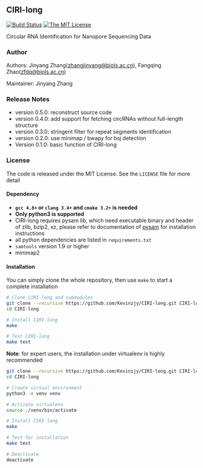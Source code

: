 ## CIRI-long

[![Build Status](https://travis-ci.com/Kevinzjy/CIRI-long.svg?token=sq9vq2uzixNezTJhts8Z&branch=master)](https://travis-ci.com/Kevinzjy/CIRI-long)
[![The MIT License](https://img.shields.io/badge/license-MIT-orange.svg)](https://github.com/Kevinzjy/CIRI-long/blob/master/LICENSE)

Circular RNA Identification for Nanopore Sequencing Data

### Author ###

Authors: Jinyang Zhang(zhangjinyang@biols.ac.cn), Fangqing Zhao(zfdq@biols.ac.cn)

Maintainer: Jinyang Zhang

### Release Notes ###

- version 0.5.0: reconstruct source code
- version 0.4.0: add support for fetching circRNAs without full-length structure 
- version 0.3.0: stringent filter for repeat segments identification
- version 0.2.0: use minimap / bwapy for bsj detection
- Version 0.1.0: basic function of CIRI-long

### License ### 

The code is released under the MIT License. See the `LICENSE` file for more detail

#### Dependency

- **`gcc 4.8+` or `clang 3.4+` and `cmake 3.2+` is needed**
- **Only python3 is supported**
- CIRI-long requires pysam lib, which need executable binary and header of zlib, bzip2, xz, 
please refer to documentation of [pysam](https://pysam.readthedocs.io/en/latest/installation.html) for installation instructions
- all python dependencies are listed in `requirements.txt`
- `samtools` version 1.9 or higher
- minimap2

#### Installation

You can simply clone the whole repository, then use `make` to start a complete installation 

```bash
# Clone CIRI-long and submodules
git clone --recursive https://github.com/Kevinzjy/CIRI-long.git CIRI-long
cd CIRI-long

# Install CIRI-long 
make

# Test CIRI-long
make test
```

**Note**: for expert users, the installation under virtualenv is highly recommended

```bash
git clone --recursive https://github.com/Kevinzjy/CIRI-long.git CIRI-long
cd CIRI-long

# Create virtual environment
python3 -m venv venv

# Activate virtualenv
source ./venv/bin/activate

# Install CIRI-long
make

# Test for installation
make test

# Deactivate
deactivate
```

